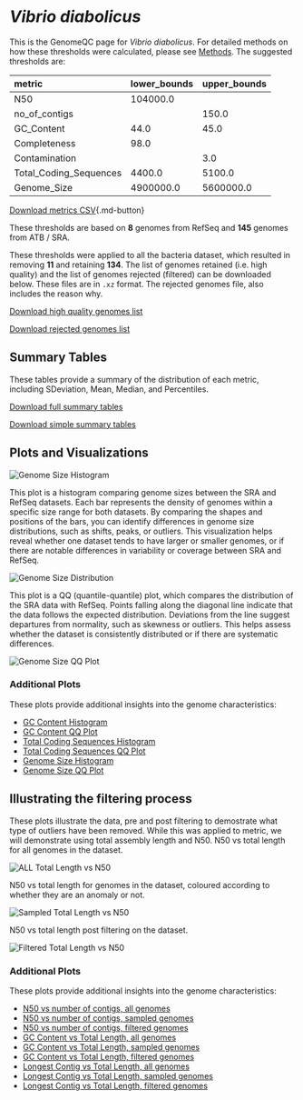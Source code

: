 # *Vibrio diabolicus*

This is the GenomeQC page for *Vibrio diabolicus*. For detailed methods on how these thresholds were calculated, please see [Methods](../../methods.md).
The suggested thresholds are: 

| metric                 | lower_bounds   | upper_bounds   |
|:-----------------------|:---------------|:---------------|
| N50                    | 104000.0       |                |
| no_of_contigs          |                | 150.0          |
| GC_Content             | 44.0           | 45.0           |
| Completeness           | 98.0           |                |
| Contamination          |                | 3.0            |
| Total_Coding_Sequences | 4400.0         | 5100.0         |
| Genome_Size            | 4900000.0      | 5600000.0      |

[Download metrics CSV](Vibrio_diabolicus_metrics.csv){.md-button}


These thresholds are based on **8** genomes from RefSeq and **145** genomes from ATB / SRA.

These thresholds were applied to all the bacteria dataset, which resulted in removing **11** and retaining **134**.
The list of genomes retained (i.e. high quality) and the list of genomes rejected (filtered) can be downloaded below. These files are in `.xz` format. The rejected genomes file, also includes the reason why.

[Download high quality genomes list](Vibrio_diabolicus_high_quality_genomes.csv.xz)


[Download rejected genomes list](Vibrio_diabolicus_filtered_out_genomes.csv.xz)



## Summary Tables
These tables provide a summary of the distribution of each metric, including SDeviation, Mean, Median, and Percentiles.

[Download full summary tables](summary.csv)

[Download simple summary tables](selected_summary.csv)

## Plots and Visualizations

![Genome Size Histogram](Genome_Size_refseq_histogram_kde.png)

This plot is a histogram comparing genome sizes between the SRA and RefSeq datasets. Each bar represents the density of genomes within a specific size range for both datasets. By comparing the shapes and positions of the bars, you can identify differences in genome size distributions, such as shifts, peaks, or outliers. This visualization helps reveal whether one dataset tends to have larger or smaller genomes, or if there are notable differences in variability or coverage between SRA and RefSeq.

![Genome Size Distribution](Genome_Size_refseq_histogram_kde.png)

This plot is a QQ (quantile-quantile) plot, which compares the distribution of the SRA data with RefSeq. Points falling along the diagonal line indicate that the data follows the expected distribution. Deviations from the line suggest departures from normality, such as skewness or outliers. This helps assess whether the dataset is consistently distributed or if there are systematic differences.

![Genome Size QQ Plot](Genome_Size_refseq_qqplot.png)

### Additional Plots

These plots provide additional insights into the genome characteristics:

- [GC Content Histogram](GC_Content_refseq_histogram_kde.png)
- [GC Content QQ Plot](GC_Content_refseq_qqplot.png)
- [Total Coding Sequences Histogram](Total_Coding_Sequences_refseq_histogram_kde.png)
- [Total Coding Sequences QQ Plot](Total_Coding_Sequences_refseq_qqplot.png)
- [Genome Size Histogram](Genome_Size_refseq_histogram_kde.png)
- [Genome Size QQ Plot](Genome_Size_refseq_qqplot.png)
## Illustrating the filtering process
These plots illustrate the data, pre and post filtering to demostrate what type of outliers have been removed. While this was applied to metric, we will demonstrate using total assembly length and N50.
N50 vs total length for all genomes in the dataset.

![ALL Total Length vs N50](Vibrio_diabolicus_all_total_length_N50.png)

N50 vs total length for genomes in the dataset, coloured according to whether they are an anomaly or not.

![Sampled Total Length vs N50](Vibrio_diabolicus_sample_total_length_N50.png)

N50 vs total length post filtering on the dataset.

![Filtered Total Length vs N50](Vibrio_diabolicus_filt_total_length_N50.png)

### Additional Plots

These plots provide additional insights into the genome characteristics:

- [N50 vs number of contigs, all genomes](Vibrio_diabolicus_all_N50_number.png)
- [N50 vs number of contigs, sampled genomes](Vibrio_diabolicus_sample_N50_number.png)
- [N50 vs number of contigs, filtered genomes](Vibrio_diabolicus_filt_N50_number.png)
- [GC Content vs Total Length, all genomes](Vibrio_diabolicus_all_total_length_GC_Content.png)
- [GC Content vs Total Length, sampled genomes](Vibrio_diabolicus_sample_total_length_GC_Content.png)
- [GC Content vs Total Length, filtered genomes](Vibrio_diabolicus_filt_total_length_GC_Content.png)
- [Longest Contig vs Total Length, all genomes](Vibrio_diabolicus_all_total_length_longest.png)
- [Longest Contig vs Total Length, sampled genomes](Vibrio_diabolicus_sample_total_length_longest.png)
- [Longest Contig vs Total Length, filtered genomes](Vibrio_diabolicus_filt_total_length_longest.png)

